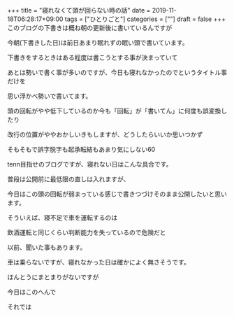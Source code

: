 +++
title = "寝れなくて頭が回らない時の話"
date = 2019-11-18T06:28:17+09:00
tags = ["ひとりごと"]
categories = [""]
draft = false
+++
このブログの下書きは概ね朝の更新後に書いているんですが

今朝(下書きした日)は前日あまり眠れずの眠い頭で書いています。

下書きをするときはある程度は書こうとする事が決まっていて

あとは勢いで書く事が多いのですが、今日も寝れなかったのでというタイトル事だけを

思い浮かべ勢いで書いてます。

頭の回転がやや低下しているのか今も「回転」が「書いてん」に何度も誤変換したり

改行の位置がややおかしいきもしますが、どうしたらいいか思いつかず

そもそもで誤字脱字も起承転結もあまり気にしない60

tenn目指せのブログですが、寝れない日はこんな具合です。

普段は公開前に最低限の直しは入れますが、

今日はこの頭の回転が弱まっている感じで書きつづけそのまま公開したいと思います。

そういえば、寝不足で車を運転するのは

飲酒運転と同じくらい判断能力を失っているので危険だと

以前、聞いた事もあります。

車は乗らないですが、寝れなかった日は確かによく無さそうです。

ほんとうにまとまりがないですが

今日はこのへんで

それでは

